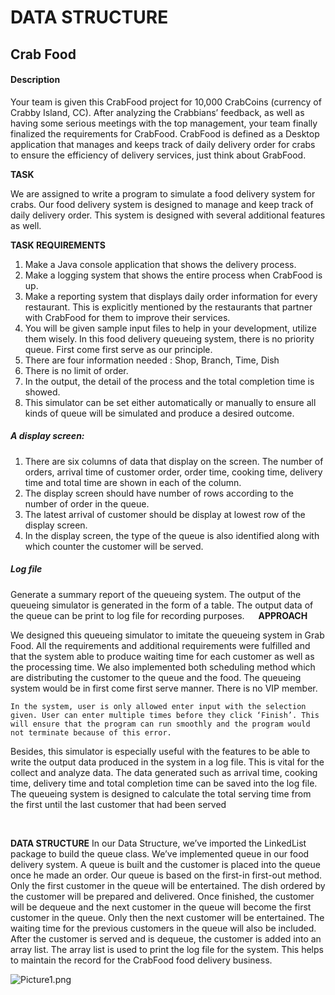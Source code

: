 # DATA STRUCTURE
## Crab Food

#### Description
Your team is given this CrabFood project for 10,000 CrabCoins (currency of Crabby Island, CC). After analyzing the Crabbians’ feedback, as well as having some serious meetings with the top management, your team finally finalized the requirements for CrabFood. CrabFood is defined as a Desktop application that manages and keeps track of daily delivery order for crabs to ensure the efficiency of delivery services, just think about GrabFood.

**TASK**

We are assigned to write a program to simulate a food delivery system for crabs. Our food delivery system is designed to manage and keep track of daily delivery order. This system is designed with several additional features as well.

**TASK REQUIREMENTS**

1. Make a Java console application that shows the delivery process.
2. Make a logging system that shows the entire process when CrabFood is up.
3. Make a reporting system that displays daily order information for every restaurant. This is
explicitly mentioned by the restaurants that partner with CrabFood for them to improve
their services.
4. You will be given sample input files to help in your development, utilize them wisely.
In this food delivery queueing system, there is no priority queue. First come first serve as our principle.
1. There are four information needed : Shop, Branch, Time, Dish
2.  There is no limit of order.
3. In the output, the detail of the process and the total completion time is showed.
4. This simulator can be set either automatically or manually to ensure all kinds of queue will be simulated and produce a desired outcome.
 
##### A display screen:
1.	There are six columns of data that display on the screen. The number of orders, arrival time of customer order, order time, cooking time, delivery time and total time are shown in each of the column.
2.	The display screen should have number of rows according to the number of order in the queue.
3.	The latest arrival of customer should be display at lowest row of the display screen.
4.	In the display screen, the type of the queue is also identified along with which counter the customer will be served.
  
##### Log file
>
Generate a summary report of the queueing system. The output of the queueing simulator is generated in the form of a table. The output data of the queue can be print to log file for recording purposes.
  
**APPROACH**
>
We designed this queueing simulator to imitate the queueing system in Grab Food. All the requirements and additional requirements were fulfilled and that the system able to produce waiting time for each customer as well as the processing time. We also implemented both scheduling method which are distributing the customer to the queue and the food. The queueing system would be in first come first serve manner. There is no VIP member.
	
	In the system, user is only allowed enter input with the selection given. User can enter multiple times before they click ‘Finish’. This will ensure that the program can run smoothly and the program would not terminate because of this error. 

Besides, this simulator is especially useful with the features to be able to write the output data produced in the system in a log file. This is vital for the collect and analyze data. The data generated such as arrival time, cooking time, delivery time and total completion time can be saved into the log file. The queueing system is designed to calculate the total serving time from the first until the last customer that had been served


 

**DATA STRUCTURE**
	In our Data Structure, we’ve imported the LinkedList package to build the queue class. We’ve implemented queue in our food delivery system. A queue is built and the customer is placed into the queue once he made an order.
	Our queue is based on the first-in first-out method. Only the first customer in the queue will be entertained. The dish ordered by the customer will be prepared and delivered. Once finished, the customer will be dequeue and the next customer in the queue will become the first customer in the queue. Only then the next customer will be entertained. The waiting time for the previous customers in the queue will also be included.
	After the customer is served and is dequeue, the customer is added into an array list. The array list is used to print the log file for the system. This helps to maintain the record for the CrabFood food delivery business.
	
<img src="/TanSweeYin/y1sem2_Assignment/blob/master/CrabFood/assets/Picture1.png?raw=true" alt="Picture1.png">
